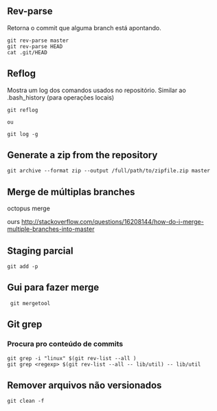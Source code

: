 Rev-parse
---------

Retorna o commit que alguma branch está apontando.

```
git rev-parse master
git rev-parse HEAD
cat .git/HEAD
```

Reflog
------

Mostra um log dos comandos usados no repositório. Similar ao
.bash_history (para operações locais)

```
git reflog

ou

git log -g
```


Generate a zip from the repository
----------------------------------

```
git archive --format zip --output /full/path/to/zipfile.zip master 

```
Merge de múltiplas branches
---------------------------

octopus merge

ours
http://stackoverflow.com/questions/16208144/how-do-i-merge-multiple-branches-into-master

Staging parcial
---------------

```
git add -p

```

Gui para fazer merge
--------------------

```
 git mergetool

```


Git grep
--------


### Procura pro conteúdo de commits

```
git grep -i "linux" $(git rev-list --all )
git grep <regexp> $(git rev-list --all -- lib/util) -- lib/util
```


Remover arquivos não versionados
--------------------------------

```
git clean -f

```

